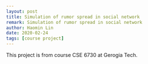 ```yaml
---
layout: post
title: Simulation of rumor spread in social network
remark: Simulation of rumor spread in social network
author: Haomin Lin
date: 2020-02-24
tags: [course project]
---
```


This project is from course CSE 6730 at Gerogia Tech.
